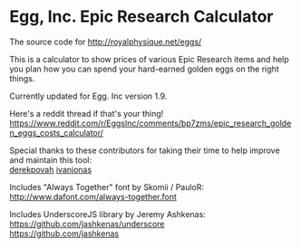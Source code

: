 # Egg, Inc. Epic Research Calculator
The source code for http://royalphysique.net/eggs/

This is a calculator to show prices of various Epic Research items and help you plan how you can spend your hard-earned golden eggs on the right things.

Currently updated for Egg. Inc version 1.9.

Here's a reddit thread if that's your thing!
https://www.reddit.com/r/EggsInc/comments/bp7zms/epic_research_golden_eggs_costs_calculator/

Special thanks to these contributors for taking their time to help improve and maintain this tool:  
[derekpovah](https://github.com/derekpovah)
[ivanjonas](https://github.com/ivanjonas)

Includes "Always Together" font by Skomii / PauloR:  
http://www.dafont.com/always-together.font  

Includes UnderscoreJS library by Jeremy Ashkenas:  
https://github.com/jashkenas/underscore  
https://github.com/jashkenas  
